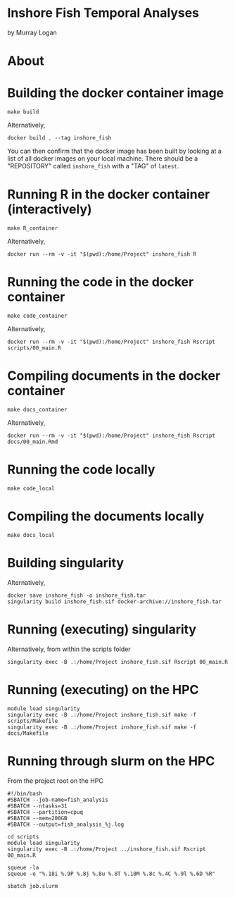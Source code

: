# Inshore Fish Temporal Analyses
by Murray Logan

# About

# Building the docker container image

```{build docker, engine='bash', results='markdown', eval=FALSE}
make build
```

Alternatively,

```{build docker alt, engine='bash', results='markdown', eval=FALSE}
docker build . --tag inshore_fish
```

You can then confirm that the docker image has been built by looking
at a list of all docker images on your local machine.  There should be
a "REPOSITORY" called `inshore_fish` with a "TAG" of `latest`.

# Running R in the docker container (interactively)

```{run docker, engine='bash', results='markdown', eval=FALSE}
make R_container
```

Alternatively,

```{run docker alt, engine='bash', results='markdown', eval=FALSE}
docker run --rm -v -it "$(pwd):/home/Project" inshore_fish R
```

# Running the code in the docker container

```{run docker code container, engine='bash', results='markdown', eval=FALSE}
make code_container
```

Alternatively,

```{run docker code container alt, engine='bash', results='markdown', eval=FALSE}
docker run --rm -v -it "$(pwd):/home/Project" inshore_fish Rscript scripts/00_main.R
```

# Compiling documents in the docker container

```{run docker docs container, engine='bash', results='markdown', eval=FALSE}
make docs_container
```

Alternatively,

```{run docker docs container alt, engine='bash', results='markdown', eval=FALSE}
docker run --rm -v -it "$(pwd):/home/Project" inshore_fish Rscript docs/00_main.Rmd
```

# Running the code locally 

```{run docker code local, engine='bash', results='markdown', eval=FALSE}
make code_local
```

# Compiling the documents locally 

```{run docker docs local, engine='bash', results='markdown', eval=FALSE}
make docs_local
```

# Building singularity

Alternatively,

```{build singularity alt, engine='bash', results='markdown', eval=FALSE}
docker save inshore_fish -o inshore_fish.tar 
singularity build inshore_fish.sif docker-archive://inshore_fish.tar
```

# Running (executing) singularity

Alternatively, from within the scripts folder

```{run singularity alt, engine='bash', results='markdown', eval=FALSE}
singularity exec -B .:/home/Project inshore_fish.sif Rscript 00_main.R
```

# Running (executing) on the HPC
```{run singularity make, engine='bash', results='markdown', eval=FALSE}
module load singularity
singularity exec -B .:/home/Project inshore_fish.sif make -f scripts/Makefile
singularity exec -B .:/home/Project inshore_fish.sif make -f docs/Makefile
```

# Running through slurm on the HPC

From the project root on the HPC

```{slurm, engine='text', results='markdown', eval=FALSE}
#!/bin/bash
#SBATCH --job-name=fish_analysis
#SBATCH --ntasks=31
#SBATCH --partition=cpuq
#SBATCH --mem=200GB
#SBATCH --output=fish_analysis_%j.log

cd scripts
module load singularity
singularity exec -B .:/home/Project ../inshore_fish.sif Rscript 00_main.R 
```


```{run slurm, engine='bash', results='markdown', eval=FALSE}
squeue -la
squeue -o "%.18i %.9P %.8j %.8u %.8T %.10M %.8c %.4C %.9l %.6D %R"

sbatch job.slurm
```
